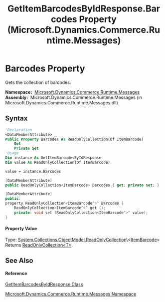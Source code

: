 ﻿---
title: GetItemBarcodesByIdResponse.Barcodes Property  (Microsoft.Dynamics.Commerce.Runtime.Messages)
TOCTitle: Barcodes Property
ms:assetid: P:Microsoft.Dynamics.Commerce.Runtime.Messages.GetItemBarcodesByIdResponse.Barcodes
ms:mtpsurl: https://technet.microsoft.com/en-us/library/microsoft.dynamics.commerce.runtime.messages.getitembarcodesbyidresponse.barcodes(v=AX.60)
ms:contentKeyID: 62208273
ms.date: 05/18/2015
mtps_version: v=AX.60
f1_keywords:
- Microsoft.Dynamics.Commerce.Runtime.Messages.GetItemBarcodesByIdResponse.Barcodes
dev_langs:
- CSharp
- C++
- VB
---

# Barcodes Property

Gets the collection of barcodes.

**Namespace:**  [Microsoft.Dynamics.Commerce.Runtime.Messages](microsoft-dynamics-commerce-runtime-messages-namespace.md)  
**Assembly:**  Microsoft.Dynamics.Commerce.Runtime.Messages (in Microsoft.Dynamics.Commerce.Runtime.Messages.dll)

## Syntax

``` vb
'Declaration
<DataMemberAttribute> _
Public Property Barcodes As ReadOnlyCollection(Of ItemBarcode)
    Get
    Private Set
'Usage
Dim instance As GetItemBarcodesByIdResponse
Dim value As ReadOnlyCollection(Of ItemBarcode)

value = instance.Barcodes
```

``` csharp
[DataMemberAttribute]
public ReadOnlyCollection<ItemBarcode> Barcodes { get; private set; }
```

``` c++
[DataMemberAttribute]
public:
property ReadOnlyCollection<ItemBarcode^>^ Barcodes {
    ReadOnlyCollection<ItemBarcode^>^ get ();
    private: void set (ReadOnlyCollection<ItemBarcode^>^ value);
}
```

#### Property Value

Type: [System.Collections.ObjectModel.ReadOnlyCollection](https://technet.microsoft.com/en-us/library/ms132474\(v=ax.60\))\<[ItemBarcode](itembarcode-class-microsoft-dynamics-commerce-runtime-datamodel.md)\>  
Returns [ReadOnlyCollection\<T\>](https://technet.microsoft.com/en-us/library/ms132474\(v=ax.60\)).  

## See Also

#### Reference

[GetItemBarcodesByIdResponse Class](getitembarcodesbyidresponse-class-microsoft-dynamics-commerce-runtime-messages.md)

[Microsoft.Dynamics.Commerce.Runtime.Messages Namespace](microsoft-dynamics-commerce-runtime-messages-namespace.md)

